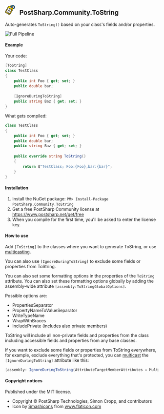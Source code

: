 ## <img src="icon.png" width="32"> &nbsp; PostSharp.Community.ToString 
Auto-generates `ToString()` based on your class's fields and/or properties.  

![Full Pipeline](https://github.com/postsharp/PostSharp.Community.ToString/workflows/Full%20Pipeline/badge.svg)
#### Example
Your code:
```csharp
[ToString]
class TestClass
{
    public int Foo { get; set; }
    public double bar;
    
    [IgnoreDuringToString]
    public string Baz { get; set; }
}
```
What gets compiled:
```csharp
class TestClass
{
    public int Foo { get; set; }
    public double bar;    
    public string Baz { get; set; }
    
    public override string ToString()
    {
        return $"TestClass; Foo:{Foo},bar:{bar}";
    }
}
```

#### Installation
1. Install the NuGet package: `PM> Install-Package PostSharp.Community.ToString`
2. Get a free PostSharp Community license at https://www.postsharp.net/get/free
3. When you compile for the first time, you'll be asked to enter the license key.

#### How to use
Add `[ToString]` to the classes where you want to generate ToString, or use [multicasting](https://github.com/postsharp/Home/blob/master/multicasting.md).

You can also use `[IgnoreDuringToString]` to exclude some fields or properties from ToString.

You can also set some formatting options in the properties of the `ToString` attribute. You can also set these formatting options
globally by adding the assembly-wide attribute `[assembly:ToStringGlobalOptions]`.

Possible options are:
* PropertiesSeparator
* PropertyNameToValueSeparator
* WriteTypeName  
* WrapWithBraces
* IncludePrivate (includes also private members)

ToString will include all non-private fields and properties from the class including accessible fields and properties from any base classes. 

If you want to exclude some fields or properties from ToString everywhere, for example, exclude everything that's protected, you can [multicast](https://github.com/postsharp/Home/blob/master/multicasting.md) the `[IgnoreDuringToString]` attribute like this:

```csharp
[assembly: IgnoreDuringToString(AttributeTargetMemberAttributes = MulticastAttributes.Protected)
```

#### Copyright notices
Published under the MIT license.

* Copyright © PostSharp Technologies, Simon Cropp, and contributors 
* Icon by <a href="https://www.flaticon.com/authors/smashicons" title="Smashicons">Smashicons</a> from <a href="https://www.flaticon.com/" title="Flaticon"> www.flaticon.com</a>
